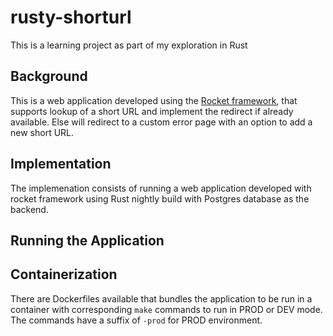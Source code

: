 # rusty-shorturl

This is a learning project as part of my exploration in Rust

## Background

This is a web application developed using the [Rocket framework](rocket.rs), that supports lookup of a short URL and implement the redirect if already available. Else will redirect to a custom error page with an option to add a new short URL.

## Implementation

The implemenation consists of running a web application developed with rocket framework using Rust nightly build with Postgres database as the backend.

## Running the Application



## Containerization

There are Dockerfiles available that bundles the application to be run in a container with corresponding `make` commands to run in PROD or DEV mode. The commands have a suffix of `-prod` for PROD environment.
